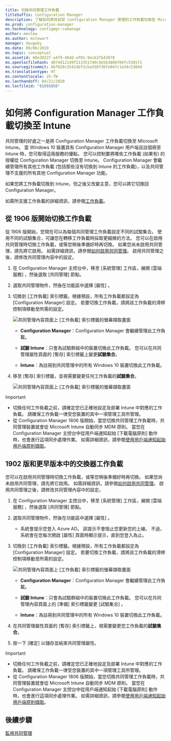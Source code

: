 ```yaml
---
title: 切換共同管理工作負載
titleSuffix: Configuration Manager
description: 了解如何將目前受 Configuration Manager 管理的工作負載切換至 Microsoft intune。
ms.prod: configuration-manager
ms.technology: configmgr-comanage
author: mestew
ms.author: mstewart
manager: dougeby
ms.date: 09/06/2019
ms.topic: conceptual
ms.assetid: 60e2022f-a4f9-40dd-af01-9ecb37b43878
ms.openlocfilehash: 4874d12149f213351740c9e5b300bf04fc536571
ms.sourcegitcommit: bbf820c35414bf2cba356f30fe047c1a34c5384d
ms.translationtype: HT
ms.contentlocale: zh-TW
ms.lasthandoff: 04/21/2020
ms.locfileid: "81691056"
---
```

# <a name="how-to-switch-configuration-manager-workloads-to-intune"></a>如何將 Configuration Manager 工作負載切換至 Intune

共同管理的好處之一是將 Configuration Manager 工作負載切換至 Microsoft Intune。 當 Windows 10 裝置具有 Configuration Manager 用戶端且註個冊至 Intune 時，您可取得這兩服務的優點。 您可以控制要將哪些工作負載 (如果有) 的授權從 Configuration Manager 切換至 Intune。 Configuration Manager 會繼續管理所有其他工作負載 (包括那些沒有切換到 Intune 的工作負載)，以及共同管理不支援的所有其他 Configuration Manager 功能。

如果您將工作負載切換到 Intune，但之後又改變主意，您可以將它切換回 Configuration Manager。

如需所支援工作負載的詳細資訊，請參閱[工作負載](workloads.md)。

## <a name="switch-workloads-starting-in-version-1906"></a>從 1906 版開始切換工作負載
<!--3555750 FKA 1357954 -->
從 1906 版開始，您現在可以為每個共同管理工作負載設定不同的試驗集合。 使用不同的試驗集合，可讓您在轉移工作負載時採取更細微的方法。 您可以在啟用共同管理時切換工作負載，或等您稍後準備好時再切換。 如果您尚未啟用共同管理，請先將它啟用。 如需詳細資訊，請參閱[如何啟用共同管理](how-to-enable.md)。 啟用共同管理之後，請修改共同管理內容中的設定。

1. 在 Configuration Manager 主控台中，移至 [系統管理]  工作區，展開 [雲端服務]  ，然後選取 [共同管理]  節點。  
2. 選取共同管理物件，然後在功能區中選擇 [屬性]  。  
3. 切換到 [工作負載]  索引標籤。根據預設，所有工作負載都設定為 [Configuration Manager]  設定。 若要切換工作負載，請將該工作負載的滑桿控制項移動至所需的設定。  

    ![共同管理內容頁面上 [工作負載] 索引標籤的螢幕擷取畫面](media/3555750-co-management-workloads-tab.png)

    - **Configuration Manager**：Configuration Manager 會繼續管理此工作負載。  

    - **試驗 Intune**：只會為試驗群組中的裝置切換此工作負載。 您可以在共同管理屬性頁面的 [暫存]  索引標籤上變更**試驗集合**。  

    - **Intune**：為註冊到共同管理中的所有 Windows 10 裝置切換此工作負載。  

4. 移至 [暫存]  索引標籤，並視需要變更任何工作負載的**試驗集合**。
  
   ![共同管理內容頁面上 [工作負載] 索引標籤的螢幕擷取畫面](media/3555750-co-management-staging-tab.png)

> [!Important]  
> - 切換任何工作負載之前，請確定您已正確地設定及部署 Intune 中對應的工作負載。 請確保工作負載一律受您裝置的其中一項管理工具所管理。
> - 從 Configuration Manager 1806 版開始，當您切換共同管理工作負載時，共同管理裝置就會從 Microsoft Intune 自動同步 MDM 原則。 當您在 Configuration Manager 主控台中從用戶端通知起始 [下載電腦原則]  動作時，也會進行這項同步處理作業。 如需詳細資訊，請參閱[使用用戶端通知起始用戶端原則擷取](../core/clients/manage/manage-clients.md#BKMK_PolicyRetrieval)。 <!--1357377-->

## <a name="switch-workloads-in-version-1902-and-earlier"></a>1902 版和更早版本中的交換器工作負載

您可以在啟用共同管理時切換工作負載，或等您稍後準備好時再切換。 如果您尚未啟用共同管理，請先將它啟用。 如需詳細資訊，請參閱[如何啟用共同管理](how-to-enable.md)。 啟用共同管理之後，請修改共同管理內容中的設定。

1. 在 Configuration Manager 主控台中，移至 [系統管理]  工作區，展開 [雲端服務]  ，然後選取 [共同管理]  節點。  

2. 選取共同管理物件，然後在功能區中選擇 [屬性]  。
   - 系統會提示您登入 Azure AD。 該提示不會阻止您更新您的上線。 不過，系統會在您每次開啟 [屬性]  頁面時顯示提示，直到您登入為止。

3. 切換到 [工作負載]  索引標籤。根據預設，所有工作負載都設定為 [Configuration Manager]  設定。 若要切換工作負載，請將該工作負載的滑桿控制項移動至所需的設定。  

    ![共同管理內容頁面上 [工作負載] 索引標籤的螢幕擷取畫面](media/properties-workloads.png)

    - **Configuration Manager**：Configuration Manager 會繼續管理此工作負載。  

    - **試驗 Intune**：只會為試驗群組中的裝置切換此工作負載。 您可以在共同管理內容頁面上的 [準備]  索引標籤變更 [試驗集合]  。  

    - **Intune**：為註冊到共同管理中的所有 Windows 10 裝置切換此工作負載。  

4. 在共同管理屬性頁面的 [暫存]  索引標籤上，視需要變更您工作負載的**試驗集合**。

5. 按一下 [確定]  以儲存並結束共同管理屬性。

> [!Important]  
> - 切換任何工作負載之前，請確定您已正確地設定及部署 Intune 中對應的工作負載。 請確保工作負載一律受您裝置的其中一項管理工具所管理。 
> - 從 Configuration Manager 1806 版開始，當您切換共同管理工作負載時，共同管理裝置就會從 Microsoft Intune 自動同步 MDM 原則。 當您在 Configuration Manager 主控台中從用戶端通知起始 [下載電腦原則]  動作時，也會進行這項同步處理作業。 如需詳細資訊，請參閱[使用用戶端通知起始用戶端原則擷取](../core/clients/manage/manage-clients.md#BKMK_PolicyRetrieval)。 <!--1357377-->

## <a name="next-steps"></a>後續步驟

[監視共同管理](how-to-monitor.md)
